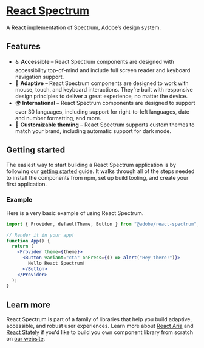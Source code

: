 # [React Spectrum](https://watheia.org/react-spectrum/index.html)

A React implementation of Spectrum, Adobe’s design system.

## Features

- ♿️ **Accessible** – React Spectrum components are designed with accessibility top-of-mind and include full screen reader and keyboard navigation support.
- 📱 **Adaptive** – React Spectrum components are designed to work with mouse, touch, and keyboard interactions. They’re built with responsive design principles to deliver a great experience, no matter the device.
- 🌍 **International** – React Spectrum components are designed to support over 30 languages, including support for right-to-left languages, date and number formatting, and more.
- 🎨 **Customizable theming** – React Spectrum supports custom themes to match your brand, including automatic support for dark mode.

## Getting started

The easiest way to start building a React Spectrum application is by following our [getting started](https://watheia.org/react-spectrum/getting-started.html) guide. It walks through all of the steps needed to install the components from npm, set up build tooling, and create your first application.

### Example

Here is a very basic example of using React Spectrum.

```jsx
import { Provider, defaultTheme, Button } from "@adobe/react-spectrum";

// Render it in your app!
function App() {
  return (
    <Provider theme={theme}>
      <Button variant="cta" onPress={() => alert("Hey there!")}>
        Hello React Spectrum!
      </Button>
    </Provider>
  );
}
```

## Learn more

React Spectrum is part of a family of libraries that help you build adaptive, accessible, and robust user experiences.
Learn more about [React Aria](https://watheia.org/react-aria/index.html) and [React Stately](https://watheia.org/react-stately/index.html) if you'd like to build you own component library from scratch on [our website](https://watheia.org/index.html).
